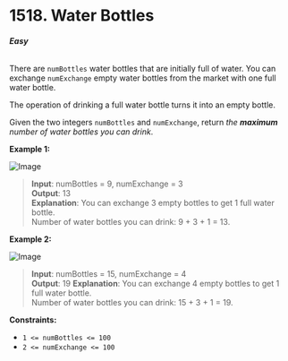 # 1518. Water Bottles
###### **Easy**

There are `numBottles` water bottles that are initially full of water. You can exchange `numExchange` empty water bottles from the market with one full water bottle.

The operation of drinking a full water bottle turns it into an empty bottle.

Given the two integers `numBottles` and `numExchange`, return *the* ***maximum*** *number of water bottles you can drink*.
 

**Example 1:**

![Image](https://assets.leetcode.com/uploads/2020/07/01/sample_1_1875.png)
> **Input**: numBottles = 9, numExchange = 3  
**Output**: 13  
**Explanation**: You can exchange 3 empty bottles to get 1 full water bottle.  
Number of water bottles you can drink: 9 + 3 + 1 = 13.  

**Example 2:**

![Image](https://assets.leetcode.com/uploads/2020/07/01/sample_2_1875.png)
> **Input**: numBottles = 15, numExchange = 4  
**Output**: 19
**Explanation**: You can exchange 4 empty bottles to get 1 full water bottle.   
Number of water bottles you can drink: 15 + 3 + 1 = 19.    
 

**Constraints:**

- `1 <= numBottles <= 100`
- `2 <= numExchange <= 100`
